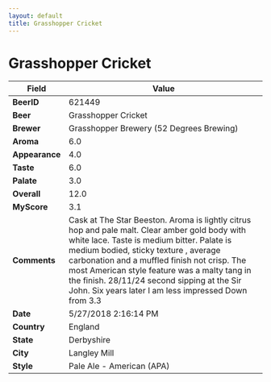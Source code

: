 ```yaml
---
layout: default
title: Grasshopper Cricket
---
```


# Grasshopper Cricket

| Field         | Value     |
|---------------|-----------|
| **BeerID** | 621449 |
| **Beer** | Grasshopper Cricket |
| **Brewer** | Grasshopper Brewery (52 Degrees Brewing) |
| **Aroma** | 6.0 |
| **Appearance** | 4.0 |
| **Taste** | 6.0 |
| **Palate** | 3.0 |
| **Overall** | 12.0 |
| **MyScore** | 3.1 |
| **Comments** | Cask at The Star Beeston. Aroma is lightly citrus hop and pale malt. Clear amber gold body with white lace. Taste is medium bitter. Palate is medium bodied, sticky texture , average carbonation and a muffled finish not crisp. The most American style feature was a malty tang in the finish. 28/11/24 second sipping at the Sir John.  Six years later I am less impressed Down from 3.3 |
| **Date** | 5/27/2018 2:16:14 PM |
| **Country** | England |
| **State** | Derbyshire |
| **City** | Langley Mill |
| **Style** | Pale Ale - American (APA) |
